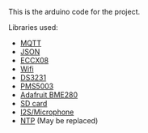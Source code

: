This is the arduino code for the project.

Libraries used:
- [MQTT](https://www.arduino.cc/reference/en/libraries/arduinomqttclient/)
- [JSON](https://www.arduino.cc/reference/en/libraries/arduino_json/)
- [ECCX08](https://www.arduino.cc/reference/en/libraries/arduinoeccx08/)
- [Wifi](https://www.arduino.cc/reference/en/libraries/wifinina/)
- [DS3231](https://www.arduino.cc/reference/en/libraries/ds3231/)
- [PMS5003](https://www.arduino.cc/reference/en/libraries/pms-library/)
- [Adafruit BME280](https://www.arduino.cc/reference/en/libraries/adafruit-bme280-library/)
- [SD card](https://www.arduino.cc/reference/en/libraries/sd/)
- [I2S/Microphone](https://docs.arduino.cc/learn/built-in-libraries/i2s)
- [NTP](https://www.arduino.cc/reference/en/libraries/ntpclient/) (May be replaced)
